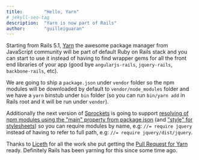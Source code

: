 ```yaml
---
title:        "Hello, Yarn"
# jekyll-seo-tag
description:  "Yarn is now part of Rails"
author:       "guilleiguaran"
---
```


Starting from Rails 5.1, [Yarn](https://yarnpkg.com/)
the awesome package manager from JavaScript community will
be part of default Ruby on Rails stack and you can start to use it
instead of having to find wrapper gems for all the front end
libraries of your app (good bye `angularjs-rails`, `jquery-rails`,
`backbone-rails`, etc).

We are going to ship a `package.json` under `vendor` folder so the npm modules
will be downloaded by default to `vendor/node_modules` folder and we have a
`yarn` binstub under `bin` folder (so you can run `bin/yarn add` in
Rails root and it will be run under `vendor`).

Additionally the next version of [Sprockets](https://github.com/rails/sprockets)
is going to support [resolving of npm modules using the "main" property from package.json](https://github.com/rails/sprockets/pull/405) (and ["style" for stylesheets](https://github.com/rails/sprockets/pull/411))
so you can require modules by name, e.g: `//= require jquery`
instead of having to refer to full path, e.g: `//= require
jquery/dist/jquery`.

Thanks to [Liceth](https://github.com/liceth) for all the work she put getting the [Pull
Request for Yarn](https://github.com/rails/rails/pull/26836) ready. Definitely Rails has been yarning for this
since some time ago.
